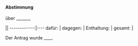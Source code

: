 
#### Abstimmung
über _______

||
------------:|:---
 dafür:      | 
 dagegen:    | 
 Enthaltung: | 
 gesamt:     | 

Der Antrag wurde ____.
